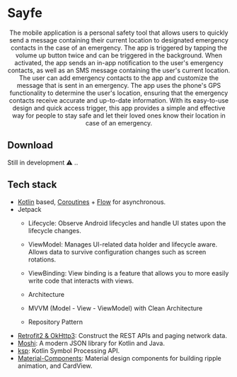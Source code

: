 # Sayfe
<p align="center">  
The mobile application is a personal safety tool that allows users to quickly send a message containing their current location to designated emergency contacts in the case of an emergency. The app is triggered by tapping the volume up button twice and can be triggered in the background.
When activated, the app sends an in-app notification to the user's emergency contacts, as well as an SMS message containing the user's current location. The user can add emergency contacts to the app and customize the message that is sent in an emergency. The app uses the phone's GPS functionality to determine the user's location, ensuring that the emergency contacts receive accurate and up-to-date information.
With its easy-to-use design and quick access trigger, this app provides a simple and effective way for people to stay safe and let their loved ones know their location in case of an emergency.
</p>

## Download
 Still in development ⚠ ..
 
 ## Tech stack 
 
 - [Kotlin](https://kotlinlang.org/) based, [Coroutines](https://github.com/Kotlin/kotlinx.coroutines) + [Flow](https://kotlin.github.io/kotlinx.coroutines/kotlinx-coroutines-core/kotlinx.coroutines.flow/) for asynchronous.
- Jetpack
  - Lifecycle: Observe Android lifecycles and handle UI states upon the lifecycle changes.
  - ViewModel: Manages UI-related data holder and lifecycle aware. Allows data to survive configuration changes such as screen rotations.
  - ViewBinding: View binding is a feature that allows you to more easily write code that interacts with views.
  
  - Architecture
  - MVVM (Model - View - ViewModel) with Clean Architecture
  - Repository Pattern
- [Retrofit2 & OkHttp3](https://github.com/square/retrofit): Construct the REST APIs and paging network data.
- [Moshi](https://github.com/square/moshi/): A modern JSON library for Kotlin and Java.
- [ksp](https://github.com/google/ksp): Kotlin Symbol Processing API.
- [Material-Components](https://github.com/material-components/material-components-android): Material design components for building ripple animation, and CardView.

